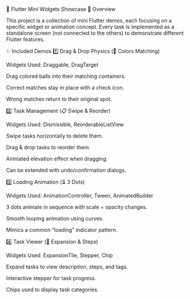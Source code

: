 🎯 Flutter Mini Widgets Showcase
📖 Overview

This project is a collection of mini Flutter demos, each focusing on a specific widget or animation concept.
Every task is implemented as a standalone screen (not connected to the others) to demonstrate different Flutter features.

✨ Included Demos
1️⃣ Drag & Drop Physics (🎨 Colors Matching)

Widgets Used: Draggable, DragTarget

Drag colored balls into their matching containers.

Correct matches stay in place with a check icon.

Wrong matches return to their original spot.

2️⃣ Task Management (📋 Swipe & Reorder)

Widgets Used: Dismissible, ReorderableListView

Swipe tasks horizontally to delete them.

Drag & drop tasks to reorder them.

Animated elevation effect when dragging.

Can be extended with undo/confirmation dialogs.

3️⃣ Loading Animation (⏳ 3 Dots)

Widgets Used: AnimationController, Tween, AnimatedBuilder

3 dots animate in sequence with scale + opacity changes.

Smooth looping animation using curves.

Mimics a common “loading” indicator pattern.

4️⃣ Task Viewer (📑 Expansion & Steps)

Widgets Used: ExpansionTile, Stepper, Chip

Expand tasks to view description, steps, and tags.

Interactive stepper for task progress.

Chips used to display task categories.
